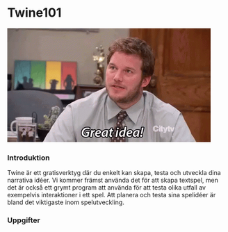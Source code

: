 # Twine101

![](tenor.gif)

### Introduktion
Twine är ett gratisverktyg där du enkelt kan skapa, testa och utveckla dina narrativa idéer. Vi kommer främst använda det för att skapa textspel, men det är också ett grymt program att använda för att testa olika utfall av exempelvis interaktioner i ett spel. Att planera och testa sina spelidéer är bland det viktigaste inom spelutveckling. 

### Uppgifter
